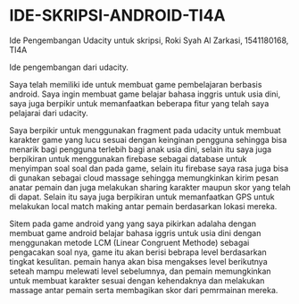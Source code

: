 # IDE-SKRIPSI-ANDROID-TI4A
Ide Pengembangan Udacity untuk skripsi, Roki Syah Al Zarkasi, 1541180168, TI4A

Ide pengembangan dari udacity. 

Saya telah memiliki ide untuk membuat game pembelajaran berbasis android.
Saya ingin membuat game belajar bahasa inggris untuk usia dini, saya juga berpikir untuk memanfaatkan beberapa fitur yang telah saya pelajarai dari udacity.

Saya berpikir untuk menggunakan fragment pada udacity untuk membuat karakter game yang lucu sesuai dengan keinginan pengguna sehingga bisa menarik bagi pengguna terlebih bagi anak usia dini, selain itu saya juga berpikiran untuk menggunakan firebase sebagai database untuk menyimpan soal soal dan pada game, selain itu firebase saya rasa juga bisa di gunakan sebagai cloud massage sehingga memungkinkan kirim pesan anatar pemain dan juga melakukan sharing karakter maupun skor yang telah di dapat. Selain itu saya juga berpikiran untuk memanfaatkan GPS untuk melakukan local match making antar pemain berdasarkan lokasi mereka.

Sitem pada game android yang yang saya pikirkan adalaha dengan membuat game android belajar bahasa iggris untuk usia dini dengan menggunakan metode LCM (Linear Congruent Methode) sebagai pengacakan soal nya, game itu akan berisi bebrapa level berdasarkan tingkat kesulitan. pemain hanya akan bisa mengakses level berikutnya seteah mampu melewati level sebelumnya, dan pemain memungkinkan untuk membuat karakter sesuai dengan kehendaknya dan melakukan massage antar pemain serta membagikan skor dari pemrmainan mereka.
